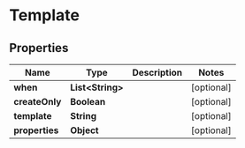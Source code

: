 

# Template


## Properties

| Name | Type | Description | Notes |
|------------ | ------------- | ------------- | -------------|
|**when** | **List&lt;String&gt;** |  |  [optional] |
|**createOnly** | **Boolean** |  |  [optional] |
|**template** | **String** |  |  [optional] |
|**properties** | **Object** |  |  [optional] |



